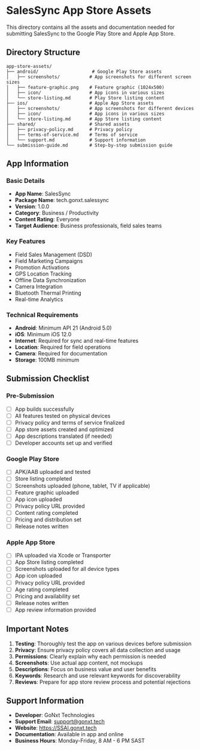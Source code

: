 # SalesSync App Store Assets

This directory contains all the assets and documentation needed for submitting SalesSync to the Google Play Store and Apple App Store.

## Directory Structure

```
app-store-assets/
├── android/                    # Google Play Store assets
│   ├── screenshots/           # App screenshots for different screen sizes
│   ├── feature-graphic.png    # Feature graphic (1024x500)
│   ├── icon/                  # App icons in various sizes
│   └── store-listing.md       # Play Store listing content
├── ios/                       # Apple App Store assets
│   ├── screenshots/           # App screenshots for different devices
│   ├── icon/                  # App icons in various sizes
│   └── store-listing.md       # App Store listing content
├── shared/                    # Shared assets
│   ├── privacy-policy.md      # Privacy policy
│   ├── terms-of-service.md    # Terms of service
│   └── support.md             # Support information
└── submission-guide.md        # Step-by-step submission guide
```

## App Information

### Basic Details
- **App Name**: SalesSync
- **Package Name**: tech.gonxt.salessync
- **Version**: 1.0.0
- **Category**: Business / Productivity
- **Content Rating**: Everyone
- **Target Audience**: Business professionals, field sales teams

### Key Features
- Field Sales Management (DSD)
- Field Marketing Campaigns
- Promotion Activations
- GPS Location Tracking
- Offline Data Synchronization
- Camera Integration
- Bluetooth Thermal Printing
- Real-time Analytics

### Technical Requirements
- **Android**: Minimum API 21 (Android 5.0)
- **iOS**: Minimum iOS 12.0
- **Internet**: Required for sync and real-time features
- **Location**: Required for field operations
- **Camera**: Required for documentation
- **Storage**: 100MB minimum

## Submission Checklist

### Pre-Submission
- [ ] App builds successfully
- [ ] All features tested on physical devices
- [ ] Privacy policy and terms of service finalized
- [ ] App store assets created and optimized
- [ ] App descriptions translated (if needed)
- [ ] Developer accounts set up and verified

### Google Play Store
- [ ] APK/AAB uploaded and tested
- [ ] Store listing completed
- [ ] Screenshots uploaded (phone, tablet, TV if applicable)
- [ ] Feature graphic uploaded
- [ ] App icon uploaded
- [ ] Privacy policy URL provided
- [ ] Content rating completed
- [ ] Pricing and distribution set
- [ ] Release notes written

### Apple App Store
- [ ] IPA uploaded via Xcode or Transporter
- [ ] App Store listing completed
- [ ] Screenshots uploaded for all device types
- [ ] App icon uploaded
- [ ] Privacy policy URL provided
- [ ] Age rating completed
- [ ] Pricing and availability set
- [ ] Release notes written
- [ ] App review information provided

## Important Notes

1. **Testing**: Thoroughly test the app on various devices before submission
2. **Privacy**: Ensure privacy policy covers all data collection and usage
3. **Permissions**: Clearly explain why each permission is needed
4. **Screenshots**: Use actual app content, not mockups
5. **Descriptions**: Focus on business value and user benefits
6. **Keywords**: Research and use relevant keywords for discoverability
7. **Reviews**: Prepare for app store review process and potential rejections

## Support Information

- **Developer**: GoNxt Technologies
- **Support Email**: support@gonxt.tech
- **Website**: https://SSAI.gonxt.tech
- **Documentation**: Available in app and online
- **Business Hours**: Monday-Friday, 8 AM - 6 PM SAST